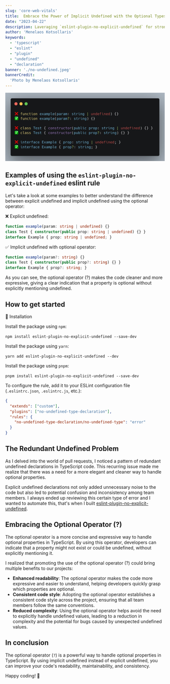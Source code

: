 ```yaml
---
slug: 'core-web-vitals'
title:  Embrace the Power of Implicit Undefined with the Optional Typescript Operator (?)
date: "2023-04-22"
description: Laveraging `eslint-plugin-no-explicit-undefined` for stronger type definitions
author: 'Menelaos Kotsollaris'
keywords:
  - 'typescript'
  - "eslint"
  - "plugin"
  - "undefined"
  - "declaration"
banner: './no-undefined.jpeg'
bannerCredit:
  'Photo by Menelaos Kotsollaris'
---
```


![no-explicit-undefined](./no-undefined.jpeg)

## Examples of using the `eslint-plugin-no-explicit-undefined` eslint rule

Let's take a look at some examples to better understand the difference between explicit undefined and implicit undefined using the optional operator:

❌ Explicit undefined:

```ts
function example(param: string | undefined) {}
class Test { constructor(public prop: string | undefined) {} }
interface Example { prop: string | undefined; }
```

✅ Implicit undefined with optional operator:

```ts
function example(param?: string) {} 
class Test { constructor(public prop?: string) {} }
interface Example { prop?: string; }
```

As you can see, the optional operator (?) makes the code cleaner and more expressive, giving a clear indication that a property is optional without explicitly mentioning undefined.

## How to get started

🚀 Installation

Install the package using `npm`:

`npm install eslint-plugin-no-explicit-undefined --save-dev`

Install the package using `yarn`:

`yarn add eslint-plugin-no-explicit-undefined --dev`

Install the package using `pnpm`:

`pnpm install eslint-plugin-no-explicit-undefined --save-dev`

To configure the rule, add it to your ESLint configuration file (`.eslintrc.json`, `.eslintrc.js`, etc.):

```json
{
  "extends": ["custom"],
  "plugins": ["no-undefined-type-declaration"],
  "rules": {
    "no-undefined-type-declaration/no-undefined-type": "error"
  }
}
```

## The Redundant Undefined Problem

As I delved into the world of pull requests, I noticed a pattern of redundant undefined declarations in TypeScript code. This recurring issue made me realize that there was a need for a more elegant and cleaner way to handle optional properties.

Explicit undefined declarations not only added unnecessary noise to the code but also led to potential confusion and inconsistency among team members. I always ended up reviewing this certain type of error and I wanted to automate this, that's when I built [eslint-plugin-no-explicit-undefined](https://github.com/mkotsollaris/eslint-plugin-no-explicit-undefined).

## Embracing the Optional Operator (?)

The optional operator is a more concise and expressive way to handle optional properties in TypeScript. By using this operator, developers can indicate that a property might not exist or could be undefined, without explicitly mentioning it.

I realized that promoting the use of the optional operator (?) could bring multiple benefits to our projects:

- __Enhanced readability__: The optional operator makes the code more expressive and easier to understand, helping developers quickly grasp which properties are optional.
- __Consistent code style__: Adopting the optional operator establishes a consistent code style across the project, ensuring that all team members follow the same conventions.
- __Reduced complexity__: Using the optional operator helps avoid the need to explicitly handle undefined values, leading to a reduction in complexity and the potential for bugs caused by unexpected undefined values.

## In conclusion

The optional operator (`?`) is a powerful way to handle optional properties in TypeScript. By using implicit undefined instead of explicit undefined, you can improve your code's readability, maintainability, and consistency. 

Happy coding! 🚀
